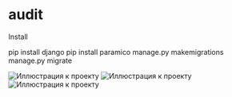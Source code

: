 # audit
Install 

pip install django
pip install paramico
manage.py makemigrations
manage.py migrate


![Иллюстрация к проекту](https://github.com/BaroMsk/audit/test/01.png)
![Иллюстрация к проекту](https://github.com/BaroMsk/audit/test/02.png)
![Иллюстрация к проекту](https://github.com/BaroMsk/audit/test/03.png)